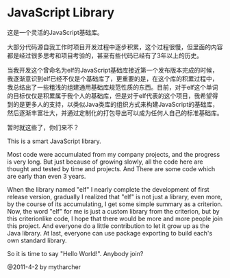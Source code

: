 ﻿# JavaScript Library

这是一个灵活的JavaScript基础库。

大部分代码源自我工作时项目开发过程中逐步积累，这个过程很慢，但里面的内容都是经过很多思考和项目考验的，甚至有些代码已经有了3年以上的历史。

当我开发这个曾命名为elf的JavaScript基础库接近第一个发布版本完成的时候，我逐渐意识到elf已经不仅是个基础库了，更重要的是，在这个库的积累过程中，我总结出了一些粗浅的组建通用基础库规范性质的东西。目前，对于elf这个单词的目标仅仅是积累属于我个人的基础库，但是对于elf代表的这个项目，我希望得到的是更多人的支持，以类似Java类库的组织方式来构建JavaScript的基础库，然后逐渐丰富壮大，并通过定制化的打包导出可以成为任何人自己的标准基础库。

暂时就这些了，你们来不？

This is a smart JavaScript library.

Most code were accumulated from my company projects, and the progress is very long. But just because of growing slowly, all the code here are thought and tested by time and projects. And There are some code which are early than even 3 years.

When the library named "elf" I nearly complete the development of first release version, gradually I realized that "elf" is not just a library, even more, by the course of its accumulating, I get some simple summary as a criterion. Now, the word "elf" for me is just a custom library from the criterion, but by this criterionlike code, I hope that there would be more and more people join this project. And everyone do a little contribution to let it grow up as the Java library. At last, everyone can use package exporting to build each's own standard library.

So it is time to say "Hello World!". Anybody join?

@2011-4-2 by mytharcher